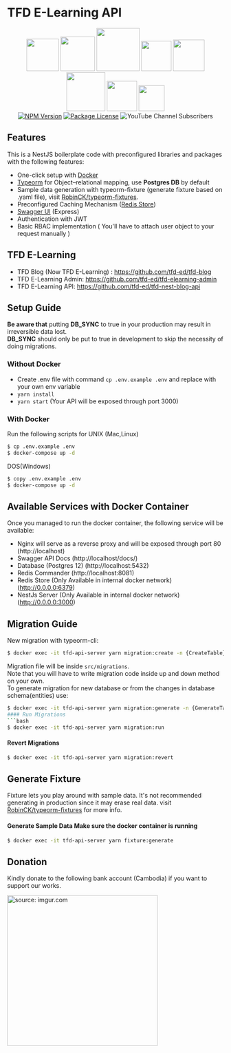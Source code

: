 <h1>TFD E-Learning API </h1>  
<p align="center">  
<img src="https://img.shields.io/badge/docker-%230db7ed.svg?style=for-the-badge&logo=docker&logoColor=white" width="75">  
<img src="https://img.shields.io/badge/node.js-%2343853D.svg?style=for-the-badge&logo=node.js&logoColor=white" width="80">  
<img src="https://img.shields.io/badge/typescript-%23007ACC.svg?style=for-the-badge&logo=typescript&logoColor=white" width="100">  
<img src="https://img.shields.io/badge/nginx-%23009639.svg?style=for-the-badge&logo=nginx&logoColor=white" width="70">  
<img src="https://img.shields.io/badge/nestjs-%23E0234E.svg?style=for-the-badge&logo=nestjs&logoColor=white" width="73">  
<img src="https://img.shields.io/badge/postgres-%23316192.svg?style=for-the-badge&logo=postgresql&logoColor=white" width="90">  
<img src="https://img.shields.io/badge/redis-%23DD0031.svg?style=for-the-badge&logo=redis&logoColor=white" width="70">  
<img src="https://img.shields.io/badge/-jest-%23C21325?style=for-the-badge&logo=jest&logoColor=white" width="60">  
<br/>  
<a href="https://www.npmjs.com/~nestjscore" target="_blank"><img src="https://badge.fury.io/js/%40nestjs%2Fcore.svg" alt="NPM Version" /></a>  
<a href="https://www.gnu.org/licenses/gpl-3.0" target="_blank"><img src="https://img.shields.io/badge/License-GPLv3-blue.svg" alt="Package License" /></a>  
<img alt="YouTube Channel Subscribers" src="https://img.shields.io/youtube/channel/subscribers/UCJHZ__wUxS9lgTZHMxpMJcQ?style=social">  
</p>  

## Features

This is a NestJS boilerplate code with preconfigured libraries and packages with the following features:
- One-click setup with [Docker](https://www.docker.com/)
- [Typeorm](https://typeorm.io/) for Object–relational mapping, use **Postgres DB** by default
- Sample data generation with typeorm-fixture (generate fixture based on .yaml file), visit [RobinCK/typeorm-fixtures](https://github.com/RobinCK/typeorm-fixtures).
- Preconfigured Caching Mechanism ([Redis Store](https://redis.io/))
- [Swagger UI](https://swagger.io/) (Express)
- Authentication with JWT
- Basic RBAC implementation ( You'll have to attach user object to your request manually )

## TFD E-Learning
- TFD Blog (Now TFD E-Learning) : https://github.com/tfd-ed/tfd-blog
- TFD E-Learning Admin: https://github.com/tfd-ed/tfd-elearning-admin
- TFD E-Learning API: https://github.com/tfd-ed/tfd-nest-blog-api

## Setup Guide
**Be aware that** putting **DB_SYNC** to true in your production may result in irreversible data lost.  
**DB_SYNC** should only be put to true in development to skip the necessity of doing migrations.
### Without Docker

- Create .env file with command `cp .env.example .env` and replace with your own env variable
- `yarn install`
- `yarn start` (Your API will be exposed through port 3000)

### With Docker
Run the following scripts for UNIX (Mac,Linux)
```bash  
$ cp .env.example .env
$ docker-compose up -d
```  
DOS(Windows)
```bash  
$ copy .env.example .env
$ docker-compose up -d
```  

## Available Services with Docker Container
Once you managed to run the docker container, the following service will be available:
- Nginx will serve as a reverse proxy and will be exposed through port 80 (http://localhost)
- Swagger API Docs (http://localhost/docs/)
- Database (Postgres 12) (http://localhost:5432)
- Redis Commander (http://localhost:8081)
- Redis Store (Only Available in internal docker network) (http://0.0.0.0:6379)
- NestJs Server (Only Available in internal docker network) (http://0.0.0.0:3000)
## Migration Guide
New migration with typeorm-cli:
```bash  
$ docker exec -it tfd-api-server yarn migration:create -n {CreateTable}
```  
Migration file will be inside `src/migrations`.  
Note that you will have to write migration code inside up and down method on your own.  
To generate migration for new database or from the changes in database schema(entities) use:
```bash  
$ docker exec -it tfd-api-server yarn migration:generate -n {GenerateTable}```  
#### Run Migrations  
```bash  
$ docker exec -it tfd-api-server yarn migration:run
```  
#### Revert Migrations
```bash  
$ docker exec -it tfd-api-server yarn migration:revert
```  

## Generate Fixture
Fixture lets you play around with sample data. It's not recommended generating in production since it may erase real data.  visit [RobinCK/typeorm-fixtures](https://github.com/RobinCK/typeorm-fixtures) for more info.
#### Generate Sample Data Make sure the docker container is running
```bash  
$ docker exec -it tfd-api-server yarn fixture:generate
```  
## Donation
Kindly donate to the following bank account (Cambodia) if you want to support our works.

<a href="https://imgur.com/fEjLJ0E"><img src="https://i.imgur.com/fEjLJ0E.jpg" title="source: imgur.com" width="350"  /></a>
